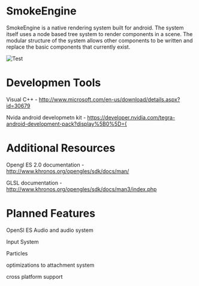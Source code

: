 SmokeEngine
=====================
SmokeEngine is a native rendering system built for android. The system itself uses a node based tree system to render components in a scene. The modular structure of the system allows other components to be written and replace the basic components that currently exist.

![Test](https://fbcdn-sphotos-a-a.akamaihd.net/hphotos-ak-prn1/t1.0-9/10176248_767077829983695_4508907476827382592_n.jpg)

Developmen Tools
=====================
Visual C++ - http://www.microsoft.com/en-us/download/details.aspx?id=30679

Nvida android developmetn kit - https://developer.nvidia.com/tegra-android-development-pack?display%5B0%5D=(

Additional Resources
=====================
Opengl ES 2.0 documentation - http://www.khronos.org/opengles/sdk/docs/man/ 

GLSL documentation - http://www.khronos.org/opengles/sdk/docs/man3/index.php


Planned Features
=====================
OpenSl ES Audio and audio system

Input System

Particles

optimizations to attachment system

cross platform support





